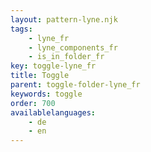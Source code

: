 ```yaml
---
layout: pattern-lyne.njk
tags: 
    - lyne_fr
    - lyne_components_fr
    - is_in_folder_fr
key: toggle-lyne_fr
title: Toggle
parent: toggle-folder-lyne_fr
keywords: toggle
order: 700
availablelanguages: 
    - de
    - en
---
```

